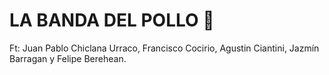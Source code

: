# LA BANDA DEL POLLO 🐔

Ft: Juan Pablo Chiclana Urraco, Francisco Cocirio, Agustin Ciantini, Jazmín Barragan y Felipe Berehean.
